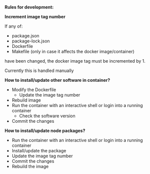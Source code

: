 **Rules for development:**

**Increment image tag number**

If any of:
- package.json
- package-lock.json
- Dockerfile
- Makefile (only in case it affects the docker image/container)

have been changed, the docker image tag must be incremented by 1.

Currently this is handled manually

**How to install/update other software in container?**

- Modify the Dockerfile
  - Update the image tag number
- Rebuild image
- Run the container with an interactive shell or login into a running container
  - Check the software version
- Commit the changes

**How to install/update node packages?**

- Run the container with an interactive shell or login into a running container
- Install/update the package
- Update the image tag number
- Commit the changes
- Rebuild the image
